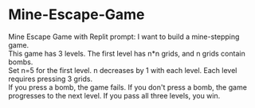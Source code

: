 # Mine-Escape-Game
Mine Escape Game with Replit
prompt: 
I want to build a mine-stepping game.  
This game has 3 levels. The first level has n*n grids, and n grids contain bombs.   
Set n=5 for the first level. n decreases by 1 with each level. Each level requires pressing 3 grids.   
If you press a bomb, the game fails. If you don't press a bomb, the game progresses to the next level. If you pass all three levels, you win.  
